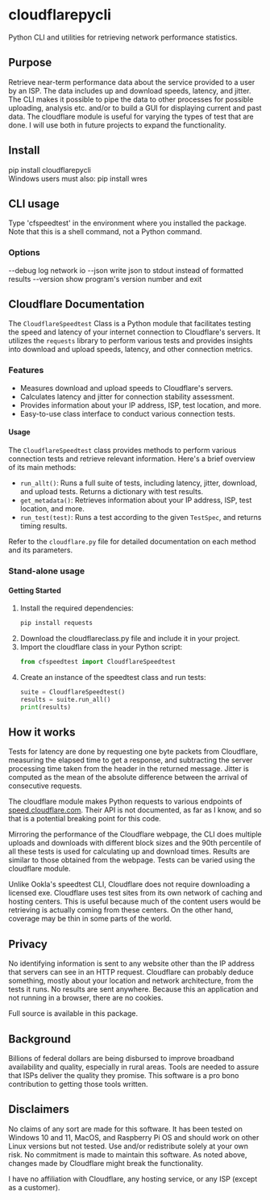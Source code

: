 # cloudflarepycli

Python CLI and utilities for retrieving network performance statistics.

## Purpose

Retrieve near-term performance data about the service provided to a user by an
ISP. The data includes up and download speeds, latency, and jitter. The CLI
makes it possible to pipe the data to other processes for possible uploading,
analysis etc. and/or to build a GUI for displaying current and past data. The
cloudflare module is useful for varying the types of test that are done. I will
use both in future projects to expand the functionality.

## Install

pip install cloudflarepycli \
Windows users must also: pip install wres

## CLI usage

Type 'cfspeedtest' in the environment where you installed the package. Note that
this is a shell command, not a Python command.

### Options

  --debug     log network io
  --json      write json to stdout instead of formatted results
  --version   show program's version number and exit
  
## Cloudflare Documentation

The `CloudflareSpeedtest` Class is a Python module that facilitates testing the
speed and latency of your internet connection to Cloudflare's servers. It
utilizes the `requests` library to perform various tests and provides insights
into download and upload speeds, latency, and other connection metrics.

### Features

- Measures download and upload speeds to Cloudflare's servers.
- Calculates latency and jitter for connection stability assessment.
- Provides information about your IP address, ISP, test location, and more.
- Easy-to-use class interface to conduct various connection tests.

#### Usage

The `CloudflareSpeedtest` class provides methods to perform various connection
tests and retrieve relevant information. Here's a brief overview of its main
methods:

- `run_allt()`: Runs a full suite of tests, including latency, jitter, download,
  and upload tests. Returns a dictionary with test results.
- `get_metadata()`: Retrieves information about your IP address, ISP, test
  location, and more.
- `run_test(test)`: Runs a test according to the given `TestSpec`, and returns
  timing results.

Refer to the `cloudflare.py` file for detailed documentation on each method and
its parameters.

### Stand-alone usage
#### Getting Started

1. Install the required dependencies:
    ```bash
    pip install requests
    ```
2. Download the cloudflareclass.py file and include it in your project.
3. Import the cloudflare class in your Python script:
    ```python
    from cfspeedtest import CloudflareSpeedtest
    ```
4. Create an instance of the speedtest class and run tests:
    ```python
    suite = CloudflareSpeedtest()
    results = suite.run_all()
    print(results)
    ```

## How it works

Tests for latency are done by requesting one byte packets from Cloudflare,
measuring the elapsed time to get a response, and subtracting the server
processing time taken from the header in the returned message. Jitter is
computed as the mean of the absolute difference between the arrival of
consecutive requests.

The cloudflare module makes Python requests to various endpoints of
[speed.cloudflare.com](https://speed.cloudflare.com). Their API is not
documented, as far as I know, and so that is a potential breaking point for this
code.

Mirroring the performance of the Cloudflare webpage, the CLI does multiple
uploads and downloads with different block sizes and the 90th percentile of all
these tests is used for calculating up and download times. Results are similar
to those obtained from the webpage. Tests can be varied using the cloudflare
module.

Unlike Ookla's speedtest CLI, Cloudflare does not require downloading a licensed
exe. Cloudflare uses test sites from its own network of caching and hosting
centers. This is useful because much of the content users would be retrieving is
actually coming from these centers. On the other hand, coverage may be thin in
some parts of the world.

## Privacy

No identifying information is sent to any website other than the IP address that
servers can see in an HTTP request. Cloudflare can probably deduce something,
mostly about your location and network architecture, from the tests it runs. No
results are sent anywhere. Because this an application and not running in a
browser, there are no cookies.

Full source is available in this package.

## Background

Billions of federal dollars are being disbursed to improve broadband
availability and quality, especially in rural areas. Tools are needed to assure
that ISPs deliver the quality they promise. This software is a pro bono
contribution to getting those tools written. 

## Disclaimers

No claims of any sort are made for this software. It has been tested on Windows
10 and 11, MacOS, and  Raspberry Pi OS and should work on other Linux versions
but not tested. Use and/or redistribute solely at your own risk. No commitment
is made to maintain this software. As noted above, changes made by Cloudflare
might break the functionality.

I have no affiliation with Cloudflare, any hosting service, or any ISP (except
as a customer).
